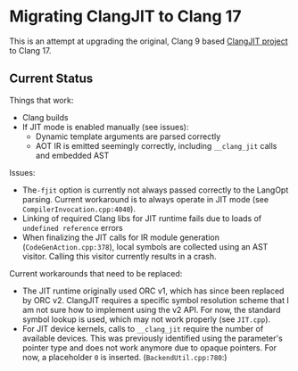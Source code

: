 # Migrating ClangJIT to Clang 17

This is an attempt at upgrading the original, Clang 9 based [ClangJIT project](https://github.com/hfinkel/llvm-project-cxxjit) to Clang 17.

## Current Status

Things that work:
- Clang builds
- If JIT mode is enabled manually (see issues):
	-  Dynamic template arguments are parsed correctly
	-  AOT IR is emitted seemingly correctly, including `__clang_jit` calls and embedded AST

Issues:
- The`-fjit` option is currently not always passed correctly to the LangOpt parsing. Current workaround is to always operate in JIT mode (see `CompilerInvocation.cpp:4040`).
- Linking of required Clang libs for JIT runtime fails due to loads of `undefined reference` errors 
- When finalizing the JIT calls for IR module generation (`CodeGenAction.cpp:378`), local symbols are collected using an AST visitor. Calling this visitor currently results in a crash.  

Current workarounds that need to be replaced:
- The JIT runtime originally used ORC v1, which has since been replaced by ORC v2. ClangJIT requires a specific symbol resolution scheme that I am not sure how to implement using the v2 API. For now, the standard symbol lookup is used, which may not work properly (see `JIT.cpp`).
- For JIT device kernels, calls to `__clang_jit` require the number of available devices. This was previously identified using the parameter's pointer type and does not work anymore due to opaque pointers. For now, a placeholder `0` is inserted. (`BackendUtil.cpp:780`:)

